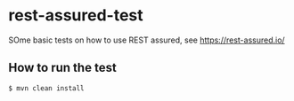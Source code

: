 # rest-assured-test

SOme basic tests on how to use REST assured, see https://rest-assured.io/

## How to run the test

```
$ mvn clean install
```
